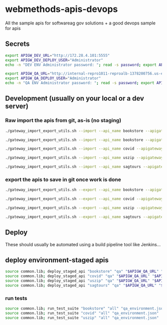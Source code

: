 # webmethods-apis-devops
All the sample apis for softwareag gov solutions + a good devops sample for apis

## Secrets

```bash
export APIGW_DEV_URL="http://172.28.4.101:5555"
export APIGW_DEV_DEPLOY_USER="Administrator"
echo -n "DEV ENV Administrator password: "; read -s password; export APIGW_DEV_DEPLOY_PASSWORD=$password
```

```bash
export APIGW_QA_URL="http://internal-repro1011-reproalb-1378200756.us-east-1.elb.amazonaws.com"
export APIGW_QA_DEPLOY_USER="Administrator"
echo -n "QA ENV Administrator password: "; read -s password; export APIGW_QA_DEPLOY_PASSWORD=$password
```

## Development (usually on your local or a dev server)

### Raw import the apis from git, as-is (no staging)

```bash
./gateway_import_export_utils.sh --import --api_name bookstore --apigateway_url $APIGW_DEV_URL --username $APIGW_DEV_DEPLOY_USER --password $APIGW_DEV_DEPLOY_PASSWORD

./gateway_import_export_utils.sh --import --api_name bookstore --apigateway_url $APIGW_DEV_URL --username $APIGW_DEV_DEPLOY_USER --password $APIGW_DEV_DEPLOY_PASSWORD

./gateway_import_export_utils.sh --import --api_name covid --apigateway_url $APIGW_DEV_URL --username $APIGW_DEV_DEPLOY_USER --password $APIGW_DEV_DEPLOY_PASSWORD

./gateway_import_export_utils.sh --import --api_name uszip --apigateway_url $APIGW_DEV_URL --username $APIGW_DEV_DEPLOY_USER --password $APIGW_DEV_DEPLOY_PASSWORD

./gateway_import_export_utils.sh --import --api_name sagtours --apigateway_url $APIGW_DEV_URL --username $APIGW_DEV_DEPLOY_USER --password $APIGW_DEV_DEPLOY_PASSWORD
```

### export the apis to save in git once work is done

```bash
./gateway_import_export_utils.sh --export --api_name bookstore --apigateway_url $APIGW_DEV_URL --username $APIGW_DEV_DEPLOY_USER --password $APIGW_DEV_DEPLOY_PASSWORD

./gateway_import_export_utils.sh --export --api_name covid --apigateway_url $APIGW_DEV_URL --username $APIGW_DEV_DEPLOY_USER --password $APIGW_DEV_DEPLOY_PASSWORD

./gateway_import_export_utils.sh --export --api_name uszip --apigateway_url $APIGW_DEV_URL --username $APIGW_DEV_DEPLOY_USER --password $APIGW_DEV_DEPLOY_PASSWORD

./gateway_import_export_utils.sh --export --api_name sagtours --apigateway_url $APIGW_DEV_URL --username $APIGW_DEV_DEPLOY_USER --password $APIGW_DEV_DEPLOY_PASSWORD
```

## Deploy 

These should usually be automated using a build pipeline tool like Jenkins...

## deploy environment-staged apis

```bash
source common.lib; deploy_staged_api "bookstore" "qa" "$APIGW_QA_URL" "$APIGW_QA_DEPLOY_USER" "$APIGW_QA_DEPLOY_PASSWORD"
source common.lib; deploy_staged_api "covid" "qa" "$APIGW_QA_URL" "$APIGW_QA_DEPLOY_USER" "$APIGW_QA_DEPLOY_PASSWORD"
source common.lib; deploy_staged_api "uszip" "qa" "$APIGW_QA_URL" "$APIGW_QA_DEPLOY_USER" "$APIGW_QA_DEPLOY_PASSWORD"
source common.lib; deploy_staged_api "sagtours" "qa" "$APIGW_QA_URL" "$APIGW_QA_DEPLOY_USER" "$APIGW_QA_DEPLOY_PASSWORD"
```

### run tests

```bash
source common.lib; run_test_suite "bookstore" "all" "qa_environment.json"
source common.lib; run_test_suite "covid" "all" "qa_environment.json"
source common.lib; run_test_suite "uszip" "all" "qa_environment.json"
```